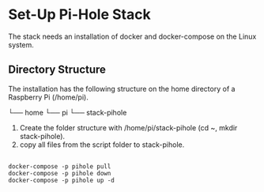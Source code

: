 # Set-Up Pi-Hole Stack

The stack needs an installation of docker and docker-compose on the Linux system.  

## Directory Structure

The installation has the following structure on the home directory of a Raspberry Pi (/home/pi). 

└── home
    └── pi
        └── stack-pihole

1. Create the folder structure with /home/pi/stack-pihole (cd ~, mkdir stack-pihole).
2. copy all files from the script folder to stack-pihole.

##

##

```
docker-compose -p pihole pull
docker-compose -p pihole down
docker-compose -p pihole up -d
```
